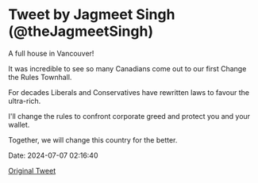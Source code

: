 # Tweet by Jagmeet Singh (@theJagmeetSingh)

A full house in Vancouver!

It was incredible to see so many Canadians come out to our first Change the Rules Townhall.

For decades Liberals and Conservatives have rewritten laws to favour the ultra-rich.

I'll change the rules to confront corporate greed and protect you and your wallet. 

Together, we will change this country for the better.

Date: 2024-07-07 02:16:40

[Original Tweet](https://x.com/theJagmeetSingh/status/1809773497855734215)
